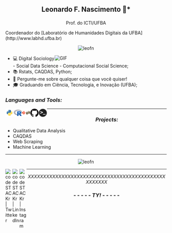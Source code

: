 ## <p align="center"> Leonardo F. Nascimento 👋*</p>
<p align="center">
Prof. do ICTI/UFBA</p>
Coordenador do [Laboratório de Humanidades Digitais da UFBA](http://www.labhd.ufba.br)
<p align="center"> <img src="https://komarev.com/ghpvc/?username=leofn" alt="leofn" /> </p>
<img align="right" alt="GIF" src="https://media.giphy.com/media/L8K62iTDkzGX6/giphy.gif" width="350px" />

- 💻 Digital Sociology - Social Data Science - Computacional Social Science;
- 📚 Rstats, CAQDAS, Python;
- 💬 Pergunte-me sobre qualquer coisa que você quiser!
- 🎓 Graduando em Ciência, Tecnologia, e Inovação (UFBA);

### *Languages and Tools:*
<img align="left" alt="Python" width="26px" src="https://raw.githubusercontent.com/github/explore/80688e429a7d4ef2fca1e82350fe8e3517d3494d/topics/python/python.png" />
<img align="left" alt="R" width="26px" src="https://raw.githubusercontent.com/github/explore/80688e429a7d4ef2fca1e82350fe8e3517d3494d/topics/r/r.png" />
<img align="left" alt="Git" width="26px" src="https://raw.githubusercontent.com/github/explore/80688e429a7d4ef2fca1e82350fe8e3517d3494d/topics/git/git.png" />
<img align="left" alt="GitHub" width="26px" src="https://raw.githubusercontent.com/github/explore/78df643247d429f6cc873026c0622819ad797942/topics/github/github.png" />
<img align="left" alt="Terminal" width="26px" src="https://raw.githubusercontent.com/github/explore/80688e429a7d4ef2fca1e82350fe8e3517d3494d/topics/terminal/terminal.png" />

---

 ### <p align="center">*Projects:*<p/>
 - Qualitative Data Analysis
 - CAQDAS 
 - Web Scraping 
 - Machine Learning  
---

<p align="center">
<img src="https://github-readme-stats.vercel.app/api?username=leofn&show_icons=true" alt="leofn"/>
</p>

[<img align="left" alt="codeSTACKr | Twitter" width="22px" src="https://cdn.jsdelivr.net/npm/simple-icons@v3/icons/twitter.svg" />][twitter]

[<img align="left" alt="codeSTACKr | LinkedIn" width="22px" src="https://cdn.jsdelivr.net/npm/simple-icons@v3/icons/linkedin.svg" />][linkedin]

[<img align="left" alt="codeSTACKr | Instagram" width="22px" src="https://cdn.jsdelivr.net/npm/simple-icons@v3/icons/instagram.svg" />][instagram]

[twitter]: https://twitter.com/leofn3
[instagram]: https://instagram.com/labhdufba
[linkedin]: https://linkedin.com/in/leonardo-nascimento-2a6441196

---

*<p align="center">XXXXXXXXXXXXXXXXXXXXXXXXXXXXXXXXXXXXXXXXXXXXXXXXXXXX</p>*
### <p align="center">- - - - - *TY!* - - - - -</p>
